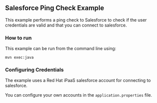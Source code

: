 ## Salesforce Ping Check Example

This example performs a ping check to Salesforce to check if the user credentials are valid
and that you can connect to salesforce.

### How to run

This example can be run from the command line using:

    mvn exec:java
    
### Configuring Credentials

The example uses a Red Hat iPaaS salesforce account for connecting to salesforce.

You can configure your own accounts in the `application.properties` file.
